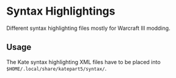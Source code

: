 # Syntax Highlightings

Different syntax highlighting files mostly for Warcraft III modding.

## Usage

The Kate syntax highlighting XML files have to be placed into `$HOME/.local/share/katepart5/syntax/`.
